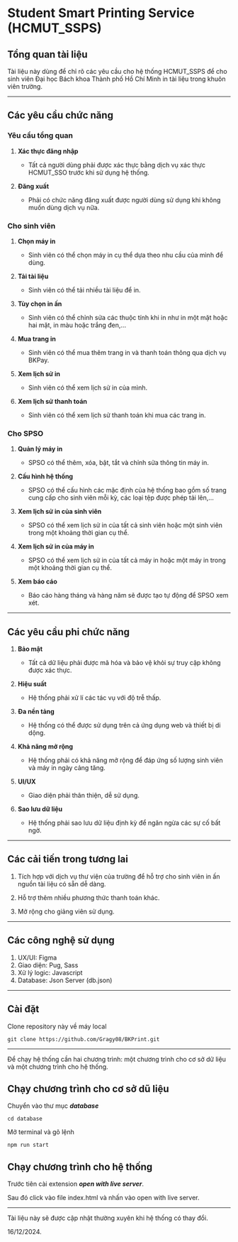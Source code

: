 # Student Smart Printing Service (HCMUT_SSPS)

## Tổng quan tài liệu

Tài liệu này dùng để chỉ rõ các yêu cầu cho hệ thống HCMUT_SSPS để cho sinh viên Đại học Bách khoa Thành phố Hồ Chí Minh in tài liệu trong khuôn viên trường.

---

## Các yêu cầu chức năng

### Yêu cầu tổng quan

1. **Xác thực đăng nhập**
    - Tất cả người dùng phải được xác thực bằng dịch vụ xác thực HCMUT_SSO trước khi sử dụng hệ thống.

2. **Đăng xuất**
    - Phải có chức năng đăng xuất được người dùng sử dụng khi không muốn dùng dịch vụ nữa.

### Cho sinh viên

1. **Chọn máy in**
    - Sinh viên có thể chọn máy in cụ thể dựa theo nhu cầu của mình để dùng.

2. **Tải tài liệu**
    - Sinh viên có thể tải nhiều tài liệu để in.

3. **Tùy chọn in ấn**
    - Sinh viên có thể chỉnh sửa các thuộc tính khi in như in một mặt hoặc hai mặt, in màu hoặc trắng đen,...

4. **Mua trang in**
    - Sinh viên có thể mua thêm trang in và thanh toán thông qua dịch vụ BKPay.

5. **Xem lịch sử in**
    - Sinh viên có thể xem lịch sử in của mình.

6. **Xem lịch sử thanh toán**
    - Sinh viên có thể xem lịch sử thanh toán khi mua các trang in.

### Cho SPSO

1. **Quản lý máy in**
    - SPSO có thể thêm, xóa, bật, tắt và chỉnh sửa thông tin máy in.

2. **Cấu hình hệ thống**
    - SPSO có thể cấu hình các mặc định của hệ thống bao gồm số trang cung cấp cho sinh viên mỗi kỳ, các loại tệp được phép tải lên,...

3. **Xem lịch sử in của sinh viên**
    - SPSO có thể xem lịch sử in của tất cả sinh viên hoặc một sinh viên trong một khoảng thời gian cụ thể.

4. **Xem lịch sử in của máy in**
    - SPSO có thể xem lịch sử in của tất cả máy in hoặc một máy in trong một khoảng thời gian cụ thể.

5. **Xem báo cáo**
    - Báo cáo hàng tháng và hàng năm sẽ được tạo tự động để SPSO xem xét.

---

## Các yêu cầu phi chức năng

1. **Bảo mật**
    - Tất cả dữ liệu phải được mã hóa và bảo vệ khỏi sự truy cập không được xác thực.

2. **Hiệu suất**
    - Hệ thống phải xử lí các tác vụ với độ trễ thấp.

3. **Đa nền tảng**
    - Hệ thống có thể được sử dụng trên cả ứng dụng web và thiết bị di dộng.

4. **Khả năng mở rộng**
    - Hệ thống phải có khả năng mở rộng để đáp ứng số lượng sinh viên và máy in ngày cảng tăng.

5. **UI/UX**
    - Giao diện phải thân thiện, dễ sử dụng.

6. **Sao lưu dữ liệu**
    - Hệ thống phải sao lưu dữ liệu định kỳ để ngăn ngừa các sự cố bất ngờ.

---

## Các cải tiến trong tương lai

1. Tích hợp với dịch vụ thư viện của trường để hỗ trợ cho sinh viên in ấn nguồn tài liệu có sẵn dễ dàng.

2. Hỗ trợ thêm nhiều phương thức thanh toán khác.

3. Mở rộng cho giảng viên sử dụng.  

---

## Các công nghệ sử dụng
1. UX/UI: Figma
2. Giao diện: Pug, Sass
3. Xử lý logic: Javascript
4. Database: Json Server (db.json)

---
## Cài đặt 

Clone repository này về máy local

`git clone https://github.com/Gragy08/BKPrint.git`

---

Để chạy hệ thống cần hai chương trình: một chương trình cho cơ sở dữ liệu và một chương trình cho hệ thống.

## Chạy chương trình cho cơ sở dũ liệu

Chuyển vào thư mục ***database***

`cd database`

Mở terminal và gõ lệnh

`npm run start`

## Chạy chương trình cho hệ thống

Trước tiên cài extension ***open with live server***.

Sau đó click vào file index.html và nhấn vào open with live server.

---

Tài liệu này sẽ được cập nhật thường xuyên khi hệ thống có thay đổi.

16/12/2024.
